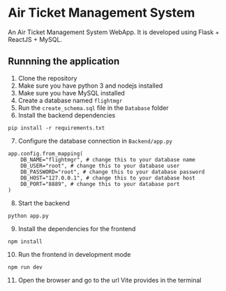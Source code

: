 # Air Ticket Management System
An Air Ticket Management System WebApp. It is developed using Flask + ReactJS + MySQL.
## Runnning the application
1. Clone the repository
2. Make sure you have python 3 and nodejs installed
3. Make sure you have MySQL installed
4. Create a database named `flightmgr`
5. Run the `create_schema.sql` file in the `Database` folder
6. Install the backend dependencies
```
pip install -r requirements.txt
```
7. Configure the database connection in `Backend/app.py`
```
app.config.from_mapping(
    DB_NAME="flightmgr", # change this to your database name
    DB_USER="root", # change this to your database user
    DB_PASSWORD="root", # change this to your database password
    DB_HOST="127.0.0.1", # change this to your database host
    DB_PORT="8889", # change this to your database port
)
```
8. Start the backend
```
python app.py
```
9. Install the dependencies for the frontend
```
npm install
```
10. Run the frontend in development mode
```
npm run dev
```

11. Open the browser and go to the url Vite provides in the terminal